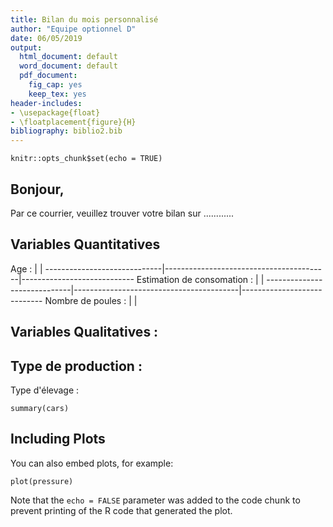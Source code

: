 ```yaml
---
title: Bilan du mois personnalisé
author: "Equipe optionnel D"
date: 06/05/2019
output:
  html_document: default
  word_document: default
  pdf_document:
    fig_cap: yes
    keep_tex: yes
header-includes:
- \usepackage{float}
- \floatplacement{figure}{H}
bibliography: biblio2.bib
---
```


```{r setup, include=FALSE}
knitr::opts_chunk$set(echo = TRUE)
```

## Bonjour,

Par ce courrier, veuillez trouver votre bilan sur ............

## Variables Quantitatives

Age :                        |                                         |
-----------------------------|-----------------------------------------|----------------------------
Estimation de consomation :  |                                         |
-----------------------------|-----------------------------------------|----------------------------
Nombre de poules :           |                                         |

## Variables Qualitatives :

Type de production :
-----------------------------
Type d'élevage :

```{r cars}
summary(cars)
```

## Including Plots

You can also embed plots, for example:

```{r pressure, echo=FALSE}
plot(pressure)
```

Note that the `echo = FALSE` parameter was added to the code chunk to prevent printing of the R code that generated the plot.
